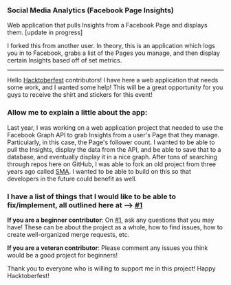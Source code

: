 ### Social Media Analytics (Facebook Page Insights)
Web application that pulls Insights from a Facebook Page and displays them. [update in progress]

I forked this from another user.
In theory, this is an application which logs you in to Facebook, grabs a list of the Pages you manage, and then display certain Insights based off of set metrics.
***

Hello [Hacktoberfest](https://hacktoberfest.digitalocean.com/) contributors! I have here a web application that needs some work, and I wanted some help! This will be a great opportunity for you guys to receive the shirt and stickers for this event!

### Allow me to explain a little about the app:

Last year, I was working on a web application project that needed to use the Facebook Graph API to grab Insights from a user's Page that they manage. Particularly, in this case, the Page's follower count. I wanted to be able to pull the Insights, display the data from the API, and be able to save that to a database, and eventually display it in a nice graph.
After tons of searching through repos here on GitHub, I was able to fork an old project from three years ago called [SMA](https://github.com/Tudor-B/SMA). I wanted to be able to build on this so that developers in the future could benefit as well.

### I have a list of things that I would like to be able to fix/implement, all outlined here at --> [#1](https://github.com/rtd62/facebook-insights/issues/1)
 
**If you are a beginner contributor**: On [#1](https://github.com/rtd62/facebook-insights/issues/1), ask any questions that you may have! These can be about the project as a whole, how to find issues, how to create well-organized merge requests, etc.

**If you are a veteran contributor**: Please comment any issues you think would be a good project for beginners!

Thank you to everyone who is willing to support me in this project! Happy Hacktoberfest!
